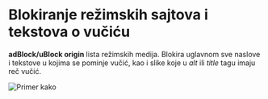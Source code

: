 # Blokiranje režimskih sajtova i tekstova o vučiću

**adBlock/uBlock origin** lista režimskih medija.
Blokira uglavnom sve naslove i tekstove u kojima se pominje vučić, kao i slike koje u  *alt* ili *title* tagu imaju reč vučić.

![Primer kako](https://i.imgur.com/NuWzjRy.gifv)
